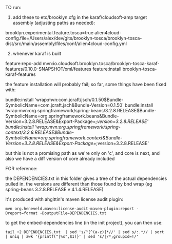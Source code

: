 
TO run:

1) add these to etc/brooklyn.cfg in the karaf/cloudsoft-amp target assembly (adjusting paths as needed):

brooklyn.experimental.feature.tosca=true
alien4cloud-config.file=/Users/alex/dev/gits/brooklyn-tosca/brooklyn-tosca-dist/src/main/assembly/files/conf/alien4cloud-config.yml


2) whenever karaf is built

feature:repo-add mvn:io.cloudsoft.brooklyn.tosca/brooklyn-tosca-karaf-features/0.10.0-SNAPSHOT/xml/features
feature:install brooklyn-tosca-karaf-features


the feature installation will probably fail; so far, some things have been fixed with:

bundle:install 'wrap:mvn:com.jcraft/jsch/0.1.50$Bundle-SymbolicName=com.jcraft.jsch&Bundle-Version=0.1.50'
bundle:install 'wrap:mvn:org.springframework/spring-beans/3.2.8.RELEASE$Bundle-SymbolicName=org.springframework.beans&Bundle-Version=3.2.8.RELEASE&Export-Package=*;version=3.2.8.RELEASE'
bundle:install 'wrap:mvn:org.springframework/spring-context/3.2.8.RELEASE$Bundle-SymbolicName=org.springframework.context&Bundle-Version=3.2.8.RELEASE&Export-Package=*;version=3.2.8.RELEASE'

but this is not a promising path as we're only on 'c', and core is next,
and also we have a diff version of core already included



FOR reference:

the DEPENDENCIES.txt in this folder gives a tree of the actual dependencies pulled in.
the versions are different than those found by bnd wrap (eg spring-beans 3.2.8.RELEASE v 4.1.4.RELEASE)

it's produced with ahgittin's maven license audit plugin:

    mvn org.heneveld.maven:license-audit-maven-plugin:report -Dreport=format -DoutputFile=DEPENDENCIES.txt

to get the embed-dependencies line (in the init project), you can then use:

    tail +2 DEPENDENCIES.txt  | sed 's/^[^(a-z)]*//' | sed s/:.*// | sort | uniq | awk '{printf("|%s",$1)}' | sed 's/|/*;groupId=!/'


